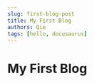 ```yaml
---
slug: first-blog-post
title: My First Blog
authors: Qie
tags: [hello, docusaurus]
---
```



# My First Blog
